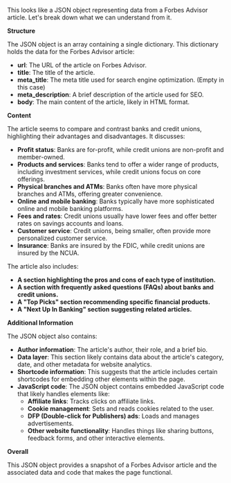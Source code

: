 This looks like a JSON object representing data from a Forbes Advisor article. Let's break down what we can understand from it.

**Structure**

The JSON object is an array containing a single dictionary. This dictionary holds the data for the Forbes Advisor article:

* **url**: The URL of the article on Forbes Advisor.
* **title**: The title of the article.
* **meta_title**:  The meta title used for search engine optimization. (Empty in this case)
* **meta_description**: A brief description of the article used for SEO.
* **body**: The main content of the article, likely in HTML format.

**Content**

The article seems to compare and contrast banks and credit unions, highlighting their advantages and disadvantages.  It discusses:

* **Profit status**: Banks are for-profit, while credit unions are non-profit and member-owned.
* **Products and services**: Banks tend to offer a wider range of products, including investment services, while credit unions focus on core offerings.
* **Physical branches and ATMs**: Banks often have more physical branches and ATMs, offering greater convenience.
* **Online and mobile banking**: Banks typically have more sophisticated online and mobile banking platforms.
* **Fees and rates**: Credit unions usually have lower fees and offer better rates on savings accounts and loans.
* **Customer service**: Credit unions, being smaller, often provide more personalized customer service.
* **Insurance**: Banks are insured by the FDIC, while credit unions are insured by the NCUA.

The article also includes:

* **A section highlighting the pros and cons of each type of institution.**
* **A section with frequently asked questions (FAQs) about banks and credit unions.**
* **A "Top Picks" section recommending specific financial products.**
* **A "Next Up In Banking" section suggesting related articles.**

**Additional Information**

The JSON object also contains:

* **Author information**: The article's author, their role, and a brief bio.
* **Data layer**: This section likely contains data about the article's category, date, and other metadata for website analytics.
* **Shortcode information**: This suggests that the article includes certain shortcodes for embedding other elements within the page.
* **JavaScript code**: The JSON object contains embedded JavaScript code that likely handles elements like:
    * **Affiliate links**: Tracks clicks on affiliate links.
    * **Cookie management**: Sets and reads cookies related to the user.
    * **DFP (Double-click for Publishers) ads**: Loads and manages advertisements.
    * **Other website functionality**:  Handles things like sharing buttons, feedback forms, and other interactive elements.

**Overall**

This JSON object provides a snapshot of a Forbes Advisor article and the associated data and code that makes the page functional. 
